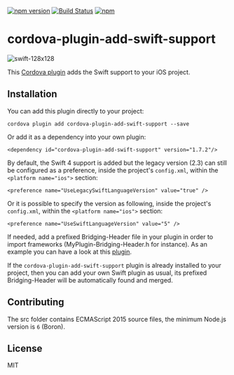 [![npm version](https://badge.fury.io/js/cordova-plugin-add-swift-support.svg)](https://badge.fury.io/js/cordova-plugin-add-swift-support) [![Build Status](https://travis-ci.org/akofman/cordova-plugin-add-swift-support.svg?branch=master)](https://travis-ci.org/akofman/cordova-plugin-add-swift-support) [![npm](https://img.shields.io/npm/dm/cordova-plugin-add-swift-support.svg)]()

# cordova-plugin-add-swift-support

![swift-128x128](https://cloud.githubusercontent.com/assets/579922/15999501/79196b48-3146-11e6-836e-061a7ef53571.png)

This [Cordova plugin](https://www.npmjs.com/package/cordova-plugin-add-swift-support) adds the Swift support to your iOS project.

## Installation

You can add this plugin directly to your project:

`cordova plugin add cordova-plugin-add-swift-support --save`

Or add it as a dependency into your own plugin:

`<dependency id="cordova-plugin-add-swift-support" version="1.7.2"/>`

By default, the Swift 4 support is added but the legacy version (2.3) can still be configured as a preference, inside the project's `config.xml`, within the `<platform name="ios">` section:

`<preference name="UseLegacySwiftLanguageVersion" value="true" />`

Or it is possible to specify the version as following, inside the project's `config.xml`, within the `<platform name="ios">` section:

`<preference name="UseSwiftLanguageVersion" value="5" />`

If needed, add a prefixed Bridging-Header file in your plugin in order to import frameworks (MyPlugin-Bridging-Header.h for instance).
As an example you can have a look at this [plugin](https://github.com/akofman/cordova-plugin-permissionScope).

If the `cordova-plugin-add-swift-support` plugin is already installed to your project, then you can add your own Swift plugin as usual, its prefixed Bridging-Header will be automatically found and merged.

## Contributing

The src folder contains ECMAScript 2015 source files, the minimum Node.js version is `6` (Boron).

## License

MIT
